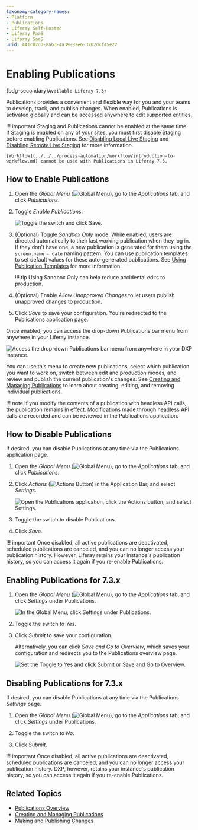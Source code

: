 ```yaml
---
taxonomy-category-names:
- Platform
- Publications
- Liferay Self-Hosted
- Liferay PaaS
- Liferay SaaS
uuid: 441c07d0-8ab3-4a39-82e6-3702dcf45e22
---
```


# Enabling Publications

{bdg-secondary}`Available Liferay 7.3+`

Publications provides a convenient and flexible way for you and your teams to develop, track, and publish changes. When enabled, Publications is activated globally and can be accessed anywhere to edit supported entities.

<!-- [$LIFERAY_LEARN_YOUTUBE_URL$]=https://www.youtube.com/embed/8N6djs7Gcs4 -->

!!! important
    Staging and Publications cannot be enabled at the same time. If Staging is enabled on any of your sites, you must first disable Staging before enabling Publications. See [Disabling Local Live Staging](../staging/configuring-local-live-staging.md#disabling-local-live-staging) and [Disabling Remote Live Staging](../staging/configuring-remote-live-staging.md#disabling-remote-live-staging) for more information.

    [Workflow](../../../process-automation/workflow/introduction-to-workflow.md) cannot be used with Publications in Liferay 7.3.

## How to Enable Publications

1. Open the *Global Menu* (![Global Menu](../../../images/icon-applications-menu.png)), go to the *Applications* tab, and click *Publications*.

1. Toggle *Enable Publications*.

   ![Toggle the switch and click Save.](./enabling-publications/images/01.png)

1. (Optional) Toggle *Sandbox Only* mode. While enabled, users are directed automatically to their last working publication when they log in. If they don't have one, a new publication is generated for them using the `screen.name - date` naming pattern. You can use publication templates to set default values for these auto-generated publications. See [Using Publication Templates](./using-publication-templates.md) for more information.

   !!! tip
       Using Sandbox Only can help reduce accidental edits to production.

1. (Optional) Enable *Allow Unapproved Changes* to let users publish unapproved changes to production.

1. Click *Save* to save your configuration. You're redirected to the Publications application page.

Once enabled, you can access the drop-down Publications bar menu from anywhere in your Liferay instance.

![Access the drop-down Publications bar menu from anywhere in your DXP instance.](./enabling-publications/images/02.png)

You can use this menu to create new publications, select which publication you want to work on, switch between edit and production modes, and review and publish the current publication's changes. See [Creating and Managing Publications](./creating-and-managing-publications.md) to learn about creating, editing, and removing individual publications.

!!! note
    If you modify the contents of a publication with headless API calls, the publication remains in effect. Modifications made through headless API calls are recorded and can be reviewed in the Publications application.

## How to Disable Publications

If desired, you can disable Publications at any time via the Publications application page.

1. Open the *Global Menu* (![Global Menu](../../../images/icon-applications-menu.png)), go to the *Applications* tab, and click *Publications*.

1. Click *Actions* (![Actions Button](../../../images/icon-actions.png)) in the Application Bar, and select *Settings*.

   ![Open the Publications application, click the Actions button, and select Settings.](./enabling-publications/images/03.png)

1. Toggle the switch to disable Publications.

1. Click *Save*.

!!! important
    Once disabled, all active publications are deactivated, scheduled publications are canceled, and you can no longer access your publication history. However, Liferay retains your instance's publication history, so you can access it again if you re-enable Publications.

## Enabling Publications for 7.3.x

1. Open the *Global Menu* (![Global Menu](../../../images/icon-applications-menu.png)), go to the *Applications* tab, and click *Settings* under Publications.

   ![In the Global Menu, click Settings under Publications.](./enabling-publications/images/04.png)

1. Toggle the switch to *Yes*.

1. Click *Submit* to save your configuration.

   Alternatively, you can click *Save and Go to Overview*, which saves your configuration and redirects you to the Publications overview page.

   ![Set the Toggle to Yes and click Submit or Save and Go to Overview.](./enabling-publications/images/05.png)

## Disabling Publications for 7.3.x

If desired, you can disable Publications at any time via the Publications *Settings* page.

1. Open the *Global Menu* (![Global Menu](../../../images/icon-applications-menu.png)), go to the *Applications* tab, and click *Settings* under Publications.

1. Toggle the switch to *No*.

1. Click *Submit*.

!!! important
    Once disabled, all active publications are deactivated, scheduled publications are canceled, and you can no longer access your publication history. DXP, however, retains your instance's publication history, so you can access it again if you re-enable Publications.

## Related Topics

- [Publications Overview](../publications.md)
- [Creating and Managing Publications](./creating-and-managing-publications.md)
- [Making and Publishing Changes](./making-and-publishing-changes.md)
